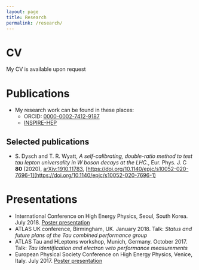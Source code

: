 ```yaml
---
layout: page
title: Research
permalink: /research/
---
```


# CV
My CV is available upon request

# Publications

- My research work can be found in these places:
	- ORCID: [0000-0002-7412-9187](https://orcid.org/0000-0002-7412-9187)
	- [INSPIRE-HEP](https://inspirehep.net/authors/1511801)

## Selected publications
- S. Dysch and T. R. Wyatt, _A self-calibrating, double-ratio method to test tau lepton universality in W boson decays at the LHC._, Eur. Phys. J. C **80** (2020), [arXiv:1910.11783](https://arxiv.org/abs/1910.11783), [https://doi.org/10.1140/epjc/s10052-020-7696-1](https://doi.org/10.1140/epjc/s10052-020-7696-1)

# Presentations
- International Conference on High Energy Physics, Seoul, South Korea. July 2018. [Poster presentation](https://cds.cern.ch/record/2634682)
- ATLAS UK conference, Birmingham, UK. January 2018. Talk: _Status and future plans of the Tau combined performance group_
- ATLAS Tau and HLeptons workshop, Munich, Germany. October 2017. Talk: _Tau identification and electron veto performance measurements_
- European Physical Society Conference on High Energy Physics, Venice, Italy. July 2017. [Poster presentation](https://cds.cern.ch/record/2274251/)
